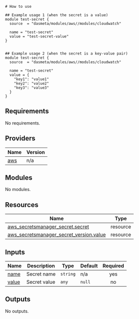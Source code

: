 ```
# How to use

## Example usage 1 (when the secret is a value)
module test-secret {
  source  = "dasmeta/modules/aws//modules/cloudwatch"

  name = "test-secret"
  value = "test-secret-value"
}


## Example usage 2 (when the secret is a key-value pair)
module test-secret {
  source  = "dasmeta/modules/aws//modules/cloudwatch"

  name = "test-secret"
  value = {
    "key1": "value1"
    "key2": "value2"
    "key3": "value3"
  }
}
```

<!-- BEGIN_TF_DOCS -->
## Requirements

No requirements.

## Providers

| Name | Version |
|------|---------|
| <a name="provider_aws"></a> [aws](#provider\_aws) | n/a |

## Modules

No modules.

## Resources

| Name | Type |
|------|------|
| [aws_secretsmanager_secret.secret](https://registry.terraform.io/providers/hashicorp/aws/latest/docs/resources/secretsmanager_secret) | resource |
| [aws_secretsmanager_secret_version.value](https://registry.terraform.io/providers/hashicorp/aws/latest/docs/resources/secretsmanager_secret_version) | resource |

## Inputs

| Name | Description | Type | Default | Required |
|------|-------------|------|---------|:--------:|
| <a name="input_name"></a> [name](#input\_name) | Secret name | `string` | n/a | yes |
| <a name="input_value"></a> [value](#input\_value) | Secret value | `any` | `null` | no |

## Outputs

No outputs.
<!-- END_TF_DOCS -->
